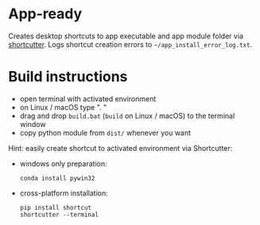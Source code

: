 # App-ready

Creates desktop shortcuts to app executable and app
module folder via [shortcutter](https://github.com/kiwi0fruit/shortcutter).
Logs shortcut creation errors to
`~/app_install_error_log.txt`.


# Build instructions

* open terminal with activated environment
* on Linux / macOS type ". "
* drag and drop `build.bat`
  (`build` on Linux / macOS) to the terminal window
* copy python module from `dist/` whenever you want


Hint: easily create shortcut to activated 
environment via Shortcutter:

* windows only preparation:

      conda install pywin32

* cross-platform installation:

      pip install shortcut
      shortcutter --terminal
